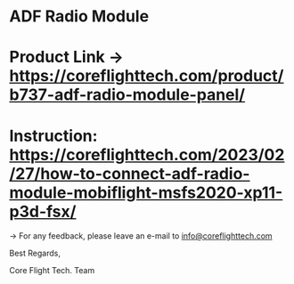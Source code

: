# ADF Radio Module
# Product Link -> https://coreflighttech.com/product/b737-adf-radio-module-panel/
# Instruction: https://coreflighttech.com/2023/02/27/how-to-connect-adf-radio-module-mobiflight-msfs2020-xp11-p3d-fsx/
 

-> For any feedback, please leave an e-mail to info@coreflighttech.com


Best Regards,

Core Flight Tech. Team


